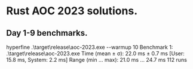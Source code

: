 # Rust AOC 2023 solutions.

## Day 1-9 benchmarks.
hyperfine .\target\release\aoc-2023.exe --warmup 10
Benchmark 1: .\target\release\aoc-2023.exe
  Time (mean ± σ):      22.0 ms ±   0.7 ms    [User: 15.8 ms, System: 2.2 ms]
  Range (min … max):    21.0 ms …  24.7 ms    112 runs
